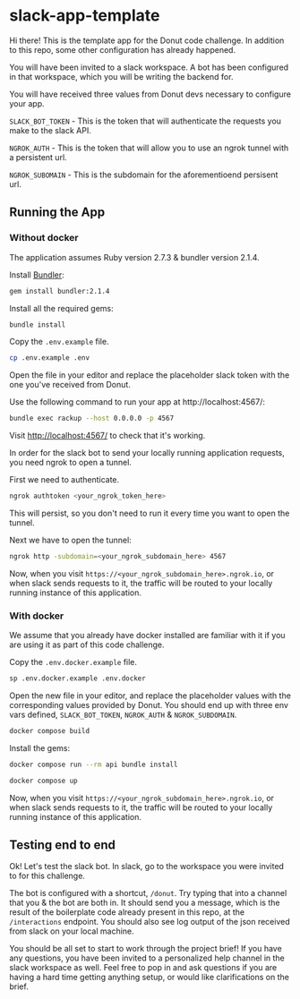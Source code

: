 # slack-app-template

Hi there! This is the template app for the Donut code challenge. In addition to this repo, some other configuration has already happened.

You will have been invited to a slack workspace. A bot has been configured in that workspace, which you will be writing the backend for.

You will have received three values from Donut devs necessary to configure your app.

`SLACK_BOT_TOKEN` - This is the token that will authenticate the requests you make to the slack API.

`NGROK_AUTH` - This is the token that will allow you to use an ngrok tunnel with a persistent url.

`NGROK_SUBOMAIN` - This is the subdomain for the aforementioend persisent url.

## Running the App

### Without docker

The application assumes Ruby version 2.7.3 & bundler version 2.1.4.

Install [Bundler](https://bundler.io/):

```sh
gem install bundler:2.1.4
```

Install all the required gems:

```sh
bundle install
```

Copy the `.env.example` file.

```sh
cp .env.example .env
```

Open the file in your editor and replace the placeholder slack token with the one you've received from Donut.

Use the following command to run your app at http://localhost:4567/:

```sh
bundle exec rackup --host 0.0.0.0 -p 4567
```

Visit <http://localhost:4567/> to check that it's working.

In order for the slack bot to send your locally running application requests, you need ngrok to open a tunnel.

First we need to authenticate.

```sh
ngrok authtoken <your_ngrok_token_here>
```

This will persist, so you don't need to run it every time you want to open the tunnel.

Next we have to open the tunnel:

```sh
ngrok http -subdomain=<your_ngrok_subdomain_here> 4567
```

Now, when you visit `https://<your_ngrok_subdomain_here>.ngrok.io`, or when slack sends requests to it, the traffic will be routed to your locally running instance of this application.

### With docker

We assume that you already have docker installed are familiar with it if you are using it as part of this code challenge.

Copy the `.env.docker.example` file.

```sh
sp .env.docker.example .env.docker
```

Open the new file in your editor, and replace the placeholder values with the corresponding values provided by Donut. You should end up with three env vars defined, `SLACK_BOT_TOKEN`, `NGROK_AUTH` & `NGROK_SUBDOMAIN`.

```sh
docker compose build
```

Install the gems:

```sh
docker compose run --rm api bundle install
```

```sh
docker compose up
```

Now, when you visit `https://<your_ngrok_subdomain_here>.ngrok.io`, or when slack sends requests to it, the traffic will be routed to your locally running instance of this application.

## Testing end to end

Ok! Let's test the slack bot. In slack, go to the workspace you were invited to for this challenge.

The bot is configured with a shortcut, `/donut`. Try typing that into a channel that you & the bot are both in. It should send you a message, which is the result of the boilerplate code already present in this repo, at the `/interactions` endpoint. You should also see log output of the json received from slack on your local machine.

You should be all set to start to work through the project brief! If you have any questions, you have been invited to a personalized help channel in the slack workspace as well. Feel free to pop in and ask questions if you are having a hard time getting anything setup, or would like clarifications on the brief.
